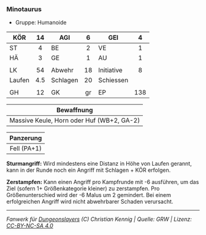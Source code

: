 ### Minotaurus

- Gruppe: Humanoide

| KÖR    | 14  | AGI      |  6  | GEI        |  4  |
| ------ | :-: | -------- | :-: | ---------- | :-: |
| ST     |  4  | BE       |  2  | VE         |  1  |
| HÄ     |  3  | GE       |  1  | AU         |  1  |
|        |     |          |     |            |     |
| LK     | 54  | Abwehr   | 18  | Initiative |  8  |
| Laufen | 4.5 | Schlagen | 20  | Schiessen  |     |
|        |     |          |     |            |     |
| GH     | 12  | GK       | gr  | EP         | 138 |

|                Bewaffnung                 |
| :---------------------------------------: |
| Massive Keule, Horn oder Huf (WB+2, GA-2) |

|  Panzerung  |
| :---------: |
| Fell (PA+1) |

**Sturmangriff:** Wird mindestens eine Distanz in Höhe von Laufen gerannt, kann in der Runde noch ein Angriff mit Schlagen + KÖR erfolgen.

**Zerstampfen:** Kann einen Angriff pro Kampfrunde mit -6 ausführen, um das Ziel (sofern 1+ Größenkategorie kleiner) zu zerstampfen. Pro Größenunterschied wird der -6 Malus um 2 gemindert. Bei einem erfolgreichen Angriff wird nicht abwehrbarer Schaden verursacht.

---

_Fanwerk für [Dungeonslayers](https://www.dungeonslayers.net/) (C) Christian Kennig | Quelle: GRW | Lizenz: [CC-BY-NC-SA 4.0](https://creativecommons.org/licenses/by-nc-sa/4.0/deed.de)_

